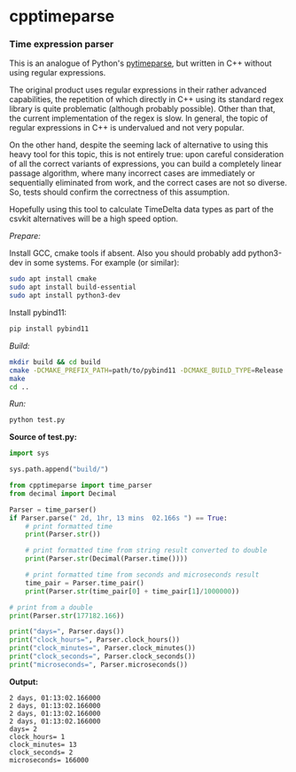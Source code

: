 # cpptimeparse
### Time expression parser

This is an analogue of Python's [pytimeparse](https://github.com/wroberts/pytimeparse), but written in C++ without using regular expressions.

The original product uses regular expressions in their rather advanced capabilities, the repetition of which directly in C++ using its standard regex library is quite problematic (although probably possible).
Other than that, the current implementation of the regex is slow. In general, the topic of regular expressions in C++ is undervalued and not very popular.

On the other hand, despite the seeming lack of alternative to using this heavy tool for this topic, this is not entirely true: upon careful consideration of all the correct variants of expressions, you can
build a completely linear passage algorithm, where many incorrect cases are immediately or sequentially eliminated from work, and the correct cases are not so diverse. 
So, tests should confirm the correctness of this assumption.

Hopefully using this tool to calculate TimeDelta data types as part of the csvkit alternatives will be a high speed option.


_Prepare:_

Install GCC, cmake tools if absent. Also you should probably add python3-dev in some systems. For example (or similar):
```bash
sudo apt install cmake
sudo apt install build-essential
sudo apt install python3-dev
```
Install pybind11:
```bash
pip install pybind11
```

_Build:_
```bash
mkdir build && cd build
cmake -DCMAKE_PREFIX_PATH=path/to/pybind11 -DCMAKE_BUILD_TYPE=Release ..
make
cd ..
```

_Run:_
```bash
python test.py
```

**Source of test.py:**
```python
import sys

sys.path.append("build/")

from cpptimeparse import time_parser
from decimal import Decimal

Parser = time_parser()
if Parser.parse(" 2d, 1hr, 13 mins  02.166s ") == True:
    # print formatted time
    print(Parser.str())

    # print formatted time from string result converted to double
    print(Parser.str(Decimal(Parser.time())))

    # print formatted time from seconds and microseconds result
    time_pair = Parser.time_pair()
    print(Parser.str(time_pair[0] + time_pair[1]/1000000))

# print from a double
print(Parser.str(177182.166))

print("days=", Parser.days())
print("clock_hours=", Parser.clock_hours())
print("clock_minutes=", Parser.clock_minutes())
print("clock_seconds=", Parser.clock_seconds())
print("microseconds=", Parser.microseconds())
```

**Output:**
```
2 days, 01:13:02.166000
2 days, 01:13:02.166000
2 days, 01:13:02.166000
2 days, 01:13:02.166000
days= 2
clock_hours= 1
clock_minutes= 13
clock_seconds= 2
microseconds= 166000
```
